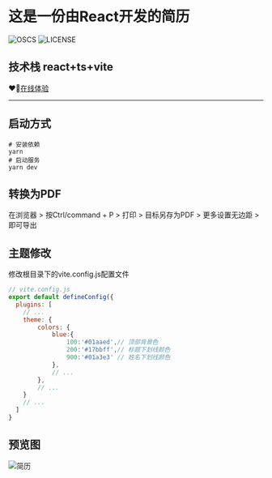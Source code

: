 # 这是一份由React开发的简历

![OSCS](https://www.oscs1024.com/platform/badge/LittleSource/resume-react.svg)
![LICENSE](https://img.shields.io/badge/LICENSE-GNU%20General%20Public-green)

## 技术栈 react+ts+vite

❤️‍🔥[在线体验](https://resume.52ym.vip/)

---

## 启动方式

```shell
# 安装依赖
yarn
# 启动服务
yarn dev 
```

## 转换为PDF

在浏览器 > 按Ctrl/command + P > 打印 > 目标另存为PDF > 更多设置无边距 > 即可导出

## 主题修改

修改根目录下的vite.config.js配置文件

```js
// vite.config.js
export default defineConfig({
  plugins: [
    // ...
    theme: {
        colors: {
            blue:{
                100:'#01aaed',// 顶部背景色
                200:'#17bbff',// 标题下划线颜色
                900:'#01a3e3' // 姓名下划线颜色
            },
            // ...
        },
        // ...
    }
    // ...
  ]
}
```

## 预览图

![简历](https://raw.githubusercontent.com/LittleSource/resume-react/main/resume.png)

